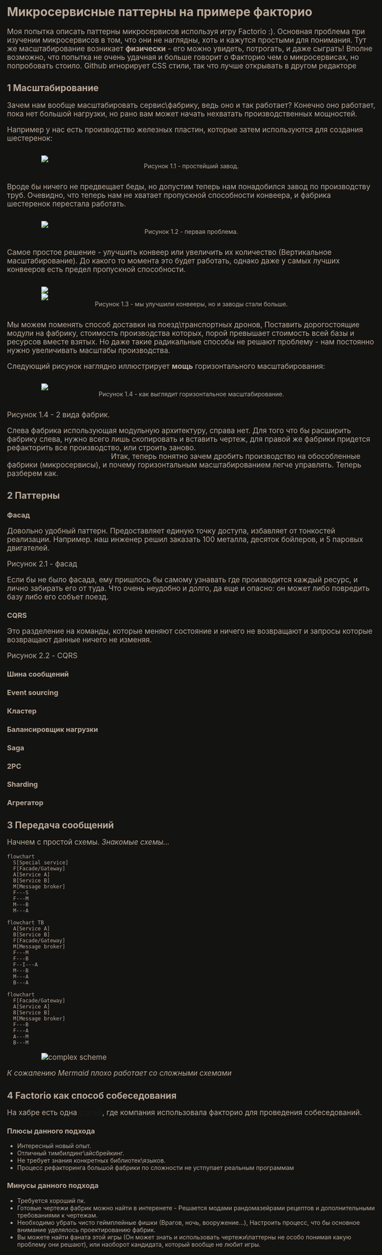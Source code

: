 
<style>
body {
  background-color: #131312;
  color: #ba9;
  max-width: 900px;
}
p {
  font-family: -apple-system,BlinkMacSystemFont,"Segoe UI",Helvetica,Arial,sans-serif,"Apple Color Emoji","Segoe UI Emoji";
  font-size: 17px;
}
img {
  display: block;
  margin-left: auto;
  margin-right: auto;
  max-width: 700px;
}
figure {
  margin: 30px 0px;
}
figcaption {
  text-align: center;
}
</style>

# Микросервисные паттерны на примере факторио

Моя попытка описать паттерны микросервисов используя игру Factorio :). Основная проблема при изучении микросервисов в том, что они не наглядны, хоть и кажутся простыми для понимания. Тут же масштабирование возникает **физически** - его можно увидеть, потрогать, и даже сыграть! Вполне возможно, что попытка не очень удачная и больше говорит о Факторио чем о микросервисах, но попробовать стоило. Github игнорирует CSS стили, так что лучше открывать в другом редакторе

## 1 Масштабирование

Зачем нам вообще масштабировать сервис\фабрику, ведь оно и так работает?
Конечно оно работает, пока нет большой нагрузки, но рано вам может начать нехватать производственных мощностей.

Например у нас есть производство железных пластин, которые затем используются для создания шестеренок:

<figure>
<img src="./images/first-factory.png"/>
<figcaption>Рисунок 1.1 - простейший завод.</figcaption>
</figure>

Вроде бы ничего не предвещает беды, но допустим теперь нам понадобился завод по производству труб. Очевидно, что теперь нам не хватает пропускной способности конвеера, и фабрика шестеренок перестала работать.

<figure>
<img src="./images/first-problems.png"/>
<figcaption>Рисунок 1.2 - первая проблема.</figcaption>
</figure>



Самое простое решение - улучшить конвеер или увеличить их количество (Вертикальное масштабирование). До какого то момента это будет работать, однако даже у самых лучших конвееров есть предел пропускной способности.

<figure>
<img src="./images/vertical-scale.png"/>
<img src="./images/vertical-scale-problem.png"/>
<figcaption>Рисунок 1.3 - мы улучшили конвееры, но и заводы стали больше.</figcaption>
</figure>

Мы можем поменять способ доставки на поезд\транспортных дронов, Поставить дорогостоящие модули на фабрику, стоимость производства которых, порой превышает стоимость всей базы и ресурсов вместе взятых. Но даже такие радикальные способы не решают проблему - нам постоянно нужно увеличивать масштабы производства.

Следующий рисунок наглядно иллюстрирует **мощь** горизонтального масштабирования:
<figure>
<img src="./images/horizontal-scale.png"/>
<figcaption>Рисунок 1.4 - как выглядит горизонтальное масштабирование.</figcaption>
</figure>

Рисунок 1.4 - 2 вида фабрик.

Слева фабрика использующая модульную архитектуру, справа нет. Для того что бы расширить фабрику слева, нужно всего лишь скопировать и вставить чертеж, для правой же фабрики придется рефакторить все производство, или строить заново. [Пример хорошего горизонтального масштабирования в Factorio](https://youtu.be/dY2nxVNBHQs) Итак, теперь понятно зачем дробить производство на обособленные фабрики (микросервисы), и почему горизонтальным масштабированием легче управлять. Теперь разберем как.

## 2 Паттерны

### Фасад

Довольно удобный паттерн. Предоставляет единую точку доступа, избавляет от тонкостей реализации. Например. наш инженер решил заказать 100 металла, десяток бойлеров, и 5 паровых двигателей.

Рисунок 2.1 - фасад

Если бы не было фасада, ему пришлось бы самому узнавать где производится каждый ресурс, и лично забирать его от туда. Что очень неудобно и долго, да еще и опасно: он может либо повредить базу либо его собъет поезд.

### CQRS

Это разделение на команды, которые меняют состояние и ничего не возвращают и запросы которые возвращают данные ничего не изменяя.

Рисунок 2.2 - CQRS

### Шина сообщений

### Event sourcing

### Кластер

### Балансировщик нагрузки

### Saga

### 2PC

### Sharding

### Агрегатор

## 3 Передача сообщений

Начнем с простой схемы.
*Знакомые схемы...*


```mermaid
flowchart
  S[Special service]
  F[Facade/Gateway]
  A[Service A]
  B[Service B]
  M[Message broker]
  F---S
  F---M
  M---B
  M---A
```

```mermaid
flowchart TB
  A[Service A]
  B[Service B]
  F[Facade/Gateway]
  M[Message broker]
  F---M
  F---B
  F--I---A
  M---B
  M---A
  B---A
```

```mermaid
flowchart
  F[Facade/Gateway]
  A[Service A]
  B[Service B]
  M[Message broker]
  F---B
  F---A
  A---M
  B---M
```

![complex scheme](/images/complex-scheme.png)

*К сожалению Mermaid плохо работает со сложными схемами*

## 4 Factorio как способ собеседования

На хабре есть одна [статья](https://habr.com/ru/company/itsumma/blog/551622/), где компания использовала факторио для проведения собеседований.

### Плюсы данного подхода

- Интересный новый опыт.
- Отличный тимбилдинг\айсбрейкинг.
- Не требует знания конкретных библиотек\языков.
- Процесс рефакторинга большой фабрики по сложности не устпупает реальным программам

### Минусы данного подхода

- Требуется хороший пк.
- Готовые чертежи фабрик можно найти в интеренете - Решается модами рандомазейрами рецептов и дополнительными требованиями к чертежам.
- Необходимо убрать чисто геймплейные фишки (Врагов, ночь, вооружение...), Настроить процесс, что бы основное внимание уделялось проектированию фабрик.
- Вы можете найти фаната этой игры (Он может знать и использовать чертежи\паттерны не особо понимая какую проблему они решают), или наоборот кандидата, который вообще не любит игры.
